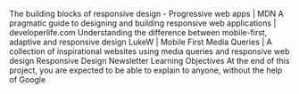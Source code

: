 The building blocks of responsive design - Progressive web apps | MDN A pragmatic guide to designing and building responsive web applications | developerlife.com Understanding the difference between mobile-first, adaptive and responsive design LukeW | Mobile First Media Queries | A collection of inspirational websites using media queries and responsive web design Responsive Design Newsletter Learning Objectives At the end of this project, you are expected to be able to explain to anyone, without the help of Google